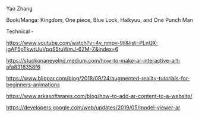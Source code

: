 Yao Zhang

Book/Manga: 
Kingdom, One piece, Blue Lock, Haikyuu, and One Punch Man


Technical - 

https://www.youtube.com/watch?v=4y_nmpv-9lI&list=PLnQX-jgAF5pTkwtUuVpqS5tuWmJ-6ZM-Z&index=6

https://stuckonaneyelnd.medium.com/how-to-make-ar-interactive-art-afa8318358f6

https://www.blippar.com/blog/2018/09/24/augmented-reality-tutorials-for-beginners-animations

https://www.arkasoftwares.com/blog/how-to-add-ar-content-to-a-website/

https://developers.google.com/web/updates/2019/05/model-viewer-ar
